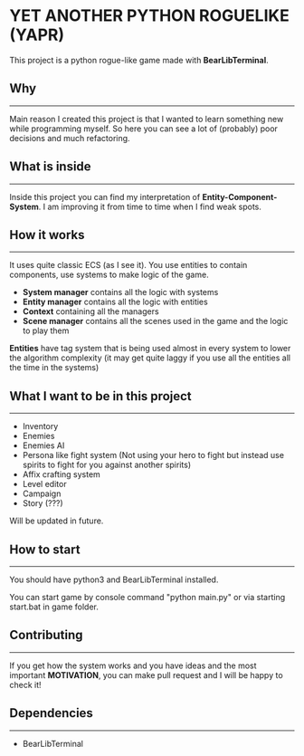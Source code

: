 # YET ANOTHER PYTHON ROGUELIKE (YAPR)

This project is a python rogue-like game made with **BearLibTerminal**.

## Why
___
Main reason I created this project is that I wanted to learn something new while programming myself. So here you can see a lot of (probably) poor decisions and much refactoring.

## What is inside
___
Inside this project you can find my interpretation of **Entity-Component-System**. I am improving it from time to time when I find weak spots. 

## How it works
___
It uses quite classic ECS (as I see it). You use entities to contain components, use systems to make logic of the game. 

- **System manager** contains all the logic with systems
- **Entity manager** contains all the logic with entities
- **Context** containing all the managers 
- **Scene manager** contains all the scenes used in the game and the logic to play them

**Entities** have tag system that is being used almost in every system to lower the algorithm complexity (it may get quite laggy if you use all the entities all the time in the systems)

## What I want to be in this project
___
- Inventory
- Enemies
- Enemies AI
- Persona like fight system (Not using your hero to fight but instead use spirits to fight for you against another spirits)
- Affix crafting system
- Level editor
- Campaign
- Story (???)

Will be updated in future.

## How to start
___
You should have python3 and BearLibTerminal installed.

You can start game by console command "python main.py" or via starting start.bat in game folder.

## Contributing
___
If you get how the system works and you have ideas and the most important **MOTIVATION**, you can make pull request and I will be happy to check it!


## Dependencies
___
- BearLibTerminal